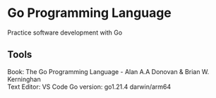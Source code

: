 # Go Programming Language
Practice software development with Go

## Tools  
Book: The Go Programming Language - Alan A.A Donovan & Brian W. Kerninghan  
Text Editor: VS Code
Go version: go1.21.4 darwin/arm64 



